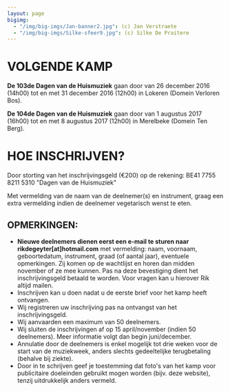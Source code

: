 ```yaml
---
layout: page
bigimg:
  - "/img/big-imgs/Jan-banner2.jpg": (c) Jan Verstraete
  - "/img/big-imgs/Silke-sfeer9.jpg": (c) Silke De Praitere
---
```


# VOLGENDE KAMP

**De 103de Dagen van de Huismuziek** gaan door van 26 december 2016 (14h00) tot en met 31 december 2016 (12h00) in Lokeren (Domein Verloren Bos).

​**De 104de Dagen van de Huismuziek** gaan door van 1 augustus 2017 (16h00) tot en met 8 augustus 2017 (12h00) in Merelbeke (Domein Ten Berg).

# HOE INSCHRIJVEN?

Door storting van het inschrijvingsgeld (€200) op de rekening:
BE41 7755 8211 5310
"Dagen van de Huismuziek"

Met vermelding van de naam van de deelnemer(s) en instrument, graag een extra vermelding indien de deelnemer vegetarisch wenst te eten.

## OPMERKINGEN:
* **Nieuwe deelnemers dienen eerst een e-mail te sturen naar rikdegeyter[at]hotmail.com** met vermelding: naam, voornaam, geboortedatum, instrument, graad (of aantal jaar), eventuele opmerkingen. Zij komen op de wachtlijst en horen dan midden november of ze mee kunnen. Pas na deze bevestiging dient het inschrijvingsgeld betaald te worden. Voor vragen kan u hierover Rik altijd mailen.
* Inschrijven kan u doen nadat u de eerste brief voor het kamp heeft ontvangen.
* Wij registreren uw inschrijving pas na ontvangst van het inschrijvingsgeld.
* Wij aanvaarden een maximum van 50 deelnemers.
* Wij sluiten de inschrijvingen af op 15 april/november (indien 50 deelnemers). Meer informatie volgt dan begin juni/december.
* Annulatie door de deelnemers is enkel mogelijk tot drie weken voor de start van de muziekweek, anders slechts gedeeltelijke terugbetaling (behalve bij ziekte).
* Door in te schrijven geef je toestemming dat foto's van het kamp voor publicitaire doeleinden gebruikt mogen worden (bijv. deze website), tenzij uitdrukkelijk anders vermeld.
